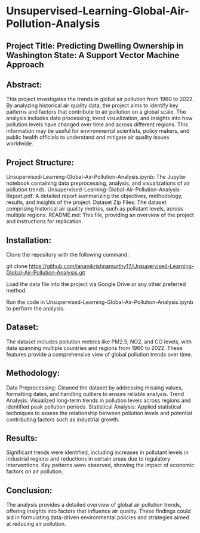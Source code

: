 # Unsupervised-Learning-Global-Air-Pollution-Analysis

## Project Title: Predicting Dwelling Ownership in Washington State: A Support Vector Machine Approach

## Abstract:

This project investigates the trends in global air pollution from 1960 to 2022. By analyzing historical air quality data, the project aims to identify key patterns and factors that contribute to air pollution on a global scale. The analysis includes data processing, trend visualization, and insights into how pollution levels have changed over time and across different regions. This information may be useful for environmental scientists, policy makers, and public health officials to understand and mitigate air quality issues worldwide.

## Project Structure:

Unsupervised-Learning-Global-Air-Pollution-Analysis.ipynb: The Jupyter notebook containing data preprocessing, analysis, and visualizations of air pollution trends.
Unsupervised-Learning-Global-Air-Pollution-Analysis-Report.pdf: A detailed report summarizing the objectives, methodology, results, and insights of the project.
Dataset Zip Files: The dataset comprising historical air quality metrics, such as pollutant levels, across multiple regions.
README.md: This file, providing an overview of the project and instructions for replication.

## Installation:

Clone the repository with the following command:

git clone https://github.com/jananikrishnamurthy17/Unsupervised-Learning-Global-Air-Pollution-Analysis.git

Load the data file into the project via Google Drive or any other preferred method.

Run the code in Unsupervised-Learning-Global-Air-Pollution-Analysis.ipynb to perform the analysis.

## Dataset:

The dataset includes pollution metrics like PM2.5, NO2, and CO levels, with data spanning multiple countries and regions from 1960 to 2022. These features provide a comprehensive view of global pollution trends over time.

## Methodology:

Data Preprocessing: Cleaned the dataset by addressing missing values, formatting dates, and handling outliers to ensure reliable analysis.
Trend Analysis: Visualized long-term trends in pollution levels across regions and identified peak pollution periods.
Statistical Analysis: Applied statistical techniques to assess the relationship between pollution levels and potential contributing factors such as industrial growth.

## Results:

Significant trends were identified, including increases in pollutant levels in industrial regions and reductions in certain areas due to regulatory interventions. Key patterns were observed, showing the impact of economic factors on air pollution.

## Conclusion:
The analysis provides a detailed overview of global air pollution trends, offering insights into factors that influence air quality. These findings could aid in formulating data-driven environmental policies and strategies aimed at reducing air pollution.
